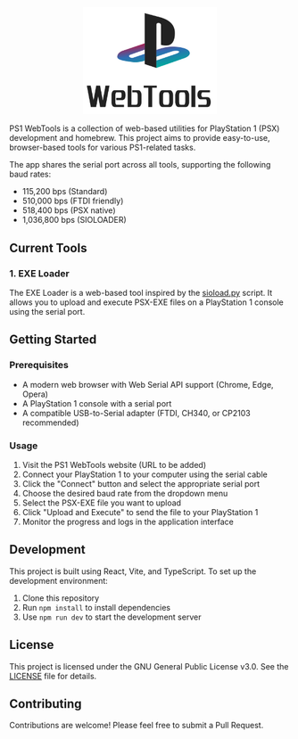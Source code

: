 <p align="center">
    <picture>
    <source media="(prefers-color-scheme: dark)" srcset="./.github/assets/logo-dark.png">
    <source media="(prefers-color-scheme: light)" srcset="./.github/assets/logo-light.png">
    <img alt="PS1 WebTools logo" src="./.github/assets/logo-light.png" width="240">
    </picture>
</p>

PS1 WebTools is a collection of web-based utilities for PlayStation 1 (PSX) development and homebrew. This project aims to provide easy-to-use, browser-based tools for various PS1-related tasks.

The app shares the serial port across all tools, supporting the following baud rates:

- 115,200 bps (Standard)
- 510,000 bps (FTDI friendly)
- 518,400 bps (PSX native)
- 1,036,800 bps (SIOLOADER)

## Current Tools

### 1. EXE Loader

The EXE Loader is a web-based tool inspired by the [sioload.py](https://github.com/danhans42/sioload) script. It allows you to upload and execute PSX-EXE files on a PlayStation 1 console using the serial port.

## Getting Started

### Prerequisites

- A modern web browser with Web Serial API support (Chrome, Edge, Opera)
- A PlayStation 1 console with a serial port
- A compatible USB-to-Serial adapter (FTDI, CH340, or CP2103 recommended)

### Usage

1. Visit the PS1 WebTools website (URL to be added)
2. Connect your PlayStation 1 to your computer using the serial cable
3. Click the "Connect" button and select the appropriate serial port
4. Choose the desired baud rate from the dropdown menu
5. Select the PSX-EXE file you want to upload
6. Click "Upload and Execute" to send the file to your PlayStation 1
7. Monitor the progress and logs in the application interface

## Development

This project is built using React, Vite, and TypeScript. To set up the development environment:

1. Clone this repository
2. Run `npm install` to install dependencies
3. Use `npm run dev` to start the development server

## License

This project is licensed under the GNU General Public License v3.0. See the [LICENSE](LICENSE) file for details.

## Contributing

Contributions are welcome! Please feel free to submit a Pull Request.
